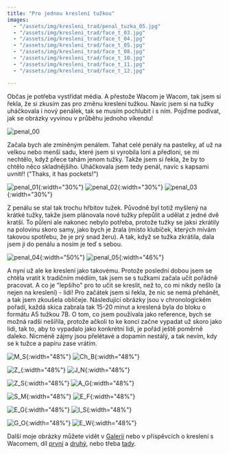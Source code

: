 ```yaml
---
title: "Pro jednou kreslení tužkou"
images:
  - "/assets/img/kresleni_trad/penal_tuzka_05.jpg"
  - "/assets/img/kresleni_trad/face_t_03.jpg"
  - "/assets/img/kresleni_trad/face_t_04.jpg"
  - "/assets/img/kresleni_trad/face_t_05.jpg"
  - "/assets/img/kresleni_trad/face_t_08.jpg"
  - "/assets/img/kresleni_trad/face_t_10.jpg"
  - "/assets/img/kresleni_trad/face_t_11.jpg"
  - "/assets/img/kresleni_trad/face_t_12.jpg"

---
```


<!--begin_excerpt-->

Občas je potřeba vystřídat média. A přestože Wacom je Wacom, tak jsem si řekla, že si zkusím zas pro změnu kreslení tužkou. Navíc jsem si na tužky uháčkovala i nový penálek, tak se musím pochlubit i s ním. Pojďme podívat, jak se obrázky vyvinou v průběhu jednoho víkendu!

<!--end_excerpt-->

![penal_00](/assets/img/kresleni_trad/penal_tuzka_00.jpg)

Začala bych ale zmíněným penálem. Tahat celé penály na pastelky, ať už na velkou nebo menší sadu, které jsem si vyrobila loni a předloni, se mi nechtělo, když přece tahám jenom tužky. Takže jsem si řekla, že by to chtělo něco skladnějšího. Uháčkovala jsem tedy penál, navíc s kapsami uvnitř! ("Thaks, it has pockets!")

![penal_01](/assets/img/kresleni_trad/penal_tuzka_01.jpg){:width="30%"} ![penal_02](/assets/img/kresleni_trad/penal_tuzka_02.jpg){:width="30%"} ![penal_03](/assets/img/kresleni_trad/penal_tuzka_03.jpg){:width="30%"}

Z penálu se stal tak trochu hřbitov tužek. Původně byl totiž myšlený na krátké tužky, takže jsem plánovala nové tužky přepůlit a udělat z jedné dvě kratší. To půlení ale nakonec nebylo potřeba, protože tužky se jaksi zkrátily na polovinu skoro samy, jako bych je žrala (místo klubíček, kterých mívám takovou spotřebu, že je prý snad žeru). A tak, když se tužka zkrátila, dala jsem ji do penálu a nosím je teď s sebou. 

![penal_04](/assets/img/kresleni_trad/penal_tuzka_04.jpg){:width="50%"} ![penal_05](/assets/img/kresleni_trad/penal_tuzka_05.jpg){:width="46%"}

A nyní už ale ke kreslení jako takovému. Protože poslední dobou jsem se chtěla vratit k tradičním médiím, tak jsem se s tužkami začala učit pořádně pracovat. A co je "lepšího" pro to učit se kreslit, než to, co mi nikdy nešlo (a nejen na kreslení) - lidi! 
Pro začátek jsem si řekla, že nic se nemá přehánět, a tak jsem zkoušela obličeje. Následující obrázky jsou v chronologickém pořadí, každá skica zabrala tak 15-20 minut a kreslená byla do bloku o formátu A5 tužkou 7B. O tom, co jsem používala jako reference, bych se možná radši nešířila, protože ačkoli to ke konci začne vypadat už skoro jako lidi, tak to, aby to vypadalo jako konkrétní lidi, je pořád ještě poměrně daleko. Nicméně zájmy jsou přelétavé a dopamin nestálý, a tak nevím, kdy se k tužce a papíru zase vrátím. 

![M_S](/assets/img/kresleni_trad/face_t_01.jpg){:width="48%"} ![Ch_B](/assets/img/kresleni_trad/face_t_02.jpg){:width="48%"}

![Z_](/assets/img/kresleni_trad/face_t_03.jpg){:width="48%"} ![J_N](/assets/img/kresleni_trad/face_t_04.jpg){:width="48%"}

![Z_S](/assets/img/kresleni_trad/face_t_05.jpg){:width="48%"} ![A_G](/assets/img/kresleni_trad/face_t_06.jpg){:width="48%"}

![S_M](/assets/img/kresleni_trad/face_t_07.jpg){:width="48%"} ![E_F](/assets/img/kresleni_trad/face_t_08.jpg){:width="48%"}

![E_G](/assets/img/kresleni_trad/face_t_09.jpg){:width="48%"} ![I_S](/assets/img/kresleni_trad/face_t_10.jpg){:width="48%"}

![G_O](/assets/img/kresleni_trad/face_t_11.jpg){:width="48%"} ![E_W](/assets/img/kresleni_trad/face_t_12.jpg){:width="48%"}

Další moje obrázky můžete vidět v [Galerii](/galerie/) nebo v příspěvcích o kreslení s Wacomem, díl [první](https://matcha1309.github.io/Kresleni-s-Wacomem/) a [druhý](https://matcha1309.github.io/Kresleni-s-Wacomem2/), nebo třeba [tady](https://matcha1309.github.io/Lide-Hravi/).
